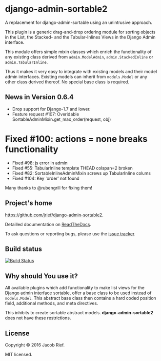 django-admin-sortable2
======================

A replacement for django-admin-sortable using an unintrusive approach.

This plugin is a generic drag-and-drop ordering module for sorting objects in the List, the Stacked-
and the Tabular-Inlines Views in the Django Admin interface.

This module offers simple mixin classes which enrich the functionality of any existing class derived
from ``admin.ModelAdmin``, ``admin.StackedInline`` or ``admin.TabularInline``.

Thus it makes it very easy to integrate with existing models and their model admin interfaces.
Existing models can inherit from ``models.Model`` or any other class derived thereof. No special
base class is required.


News in Version 0.6.4
---------------------

* Drop support for Django-1.7 and lower.
* Feature request #107: Overidable SortableAdminMixin.get_max_order(request, obj)
# Fixed #100: actions = none breaks functionality
* Fixed #98: js error in admin
* Fixed #55: TabularInline template THEAD colspan=2 broken
* Fixed #82: SortableInlineAdminMixin screws up TabularInline colums
* Fixed #104: Key 'order' not found

Many thanks to @rubengrill for fixing them!


Project's home
--------------
https://github.com/jrief/django-admin-sortable2.

Detailled documentation on [ReadTheDocs](http://django-admin-sortable2.readthedocs.org/en/latest/).

To ask questions or reporting bugs, please use the [issue tracker](https://github.com/jrief/django-admin-sortable2/issues).


Build status
------------

[![Build Status](https://travis-ci.org/jrief/django-admin-sortable2.png?branch=master)](https://travis-ci.org/jrief/django-admin-sortable2)


Why should You use it?
----------------------
All available plugins which add functionality to make list views for the Django admin interface
sortable, offer a base class to be used instead of ``models.Model``. This abstract base class then
contains a hard coded position field, additional methods, and meta directives.

This inhibits to create sortable abstract models. **django-admin-sortable2** does not have these
restrictions.


License
-------

Copyright &copy; 2016 Jacob Rief.

MIT licensed.
